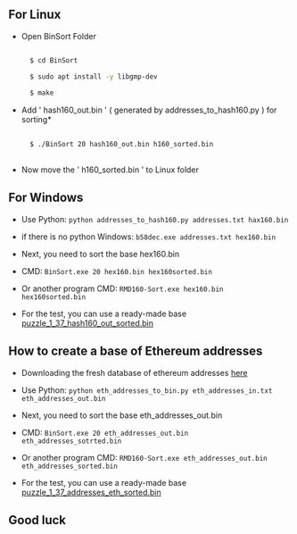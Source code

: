 ## For Linux
- Open BinSort Folder
  
  ```sh

    $ cd BinSort 

    $ sudo apt install -y libgmp-dev
    
    $ make

    ```
- Add ' hash160_out.bin ' ( generated by addresses_to_hash160.py ) for sorting*
  
  ```sh
 
    $ ./BinSort 20 hash160_out.bin h160_sorted.bin
    
    ```
- Now move the ' h160_sorted.bin ' to Linux folder

 ## For Windows
 
 - Use Python: ```python addresses_to_hash160.py addresses.txt hax160.bin```

- if there is no python Windows: ```b58dec.exe addresses.txt hex160.bin```

- Next, you need to sort the base hex160.bin

- CMD: ```BinSort.exe 20 hex160.bin hex160sorted.bin```

- Or another program CMD: ```RMD160-Sort.exe hex160.bin hex160sorted.bin```

- For the test, you can use a ready-made base [puzzle_1_37_hash160_out_sorted.bin](https://github.com/phrutis/Rotor-Cuda/blob/main/Others/puzzle_1_37_hash160_out_sorted.bin)

## How to create a base of Ethereum addresses 

- Downloading the fresh database of ethereum addresses [here](https://blockchair.com/dumps)

- Use Python: ```python eth_addresses_to_bin.py eth_addresses_in.txt eth_addresses_out.bin```

- Next, you need to sort the base eth_addresses_out.bin

- CMD: ```BinSort.exe 20 eth_addresses_out.bin eth_addresses_sotrted.bin```

- Or another program CMD: ```RMD160-Sort.exe eth_addresses_out.bin eth_addresses_sorted.bin```

- For the test, you can use a ready-made base [puzzle_1_37_addresses_eth_sorted.bin](https://github.com/phrutis/Rotor-Cuda/blob/main/Others/puzzle_1_37_addresses_eth_sorted.bin)

## Good luck
   
